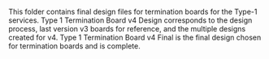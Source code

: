 This folder contains final design files for termination boards for the Type-1 services. Type 1 Termination Board v4 Design corresponds to the design process, last version v3 boards for reference, and the multiple designs created for v4. Type 1 Termination Board v4 Final is the final design chosen for termination boards and is complete. 
